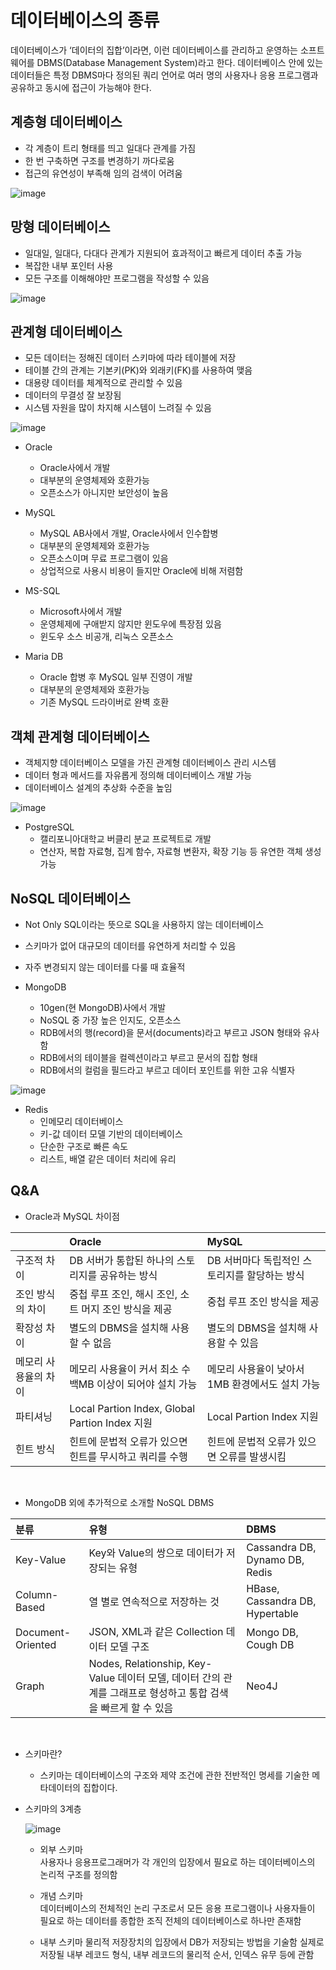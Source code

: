 # 데이터베이스의 종류
데이터베이스가 ‘데이터의 집합’이라면, 이런 데이터베이스를 관리하고 운영하는 소프트웨어를 DBMS(Database Management System)라고 한다. 데이터베이스 안에 있는 데이터들은 특정 DBMS마다 정의된 쿼리 언어로 여러 명의 사용자나 응용 프로그램과 공유하고 동시에 접근이 가능해야 한다.  


## 계층형 데이터베이스
- 각 계층이 트리 형태를 띄고 일대다 관계를 가짐
- 한 번 구축하면 구조를 변경하기 까다로움
- 접근의 유연성이 부족해 임의 검색이 어려움<br>

![image](https://user-images.githubusercontent.com/108858121/208247678-1f97aebc-c44f-4383-8f8c-5dc7d12ba8bc.png)
 

## 망형 데이터베이스
- 일대일, 일대다, 다대다 관계가 지원되어 효과적이고 빠르게 데이터 추출 가능
- 복잡한 내부 포인터 사용
- 모든 구조를 이해해야만 프로그램을 작성할 수 있음<br>

![image](https://user-images.githubusercontent.com/108858121/208247698-9bedad87-6a70-4e74-b1df-4cff60fc58f1.png)


## 관계형 데이터베이스
- 모든 데이터는 정해진 데이터 스키마에 따라 테이블에 저장
- 테이블 간의 관계는 기본키(PK)와 외래키(FK)를 사용하여 맺음
- 대용량 데이터를 체계적으로 관리할 수 있음
- 데이터의 무결성 잘 보장됨
- 시스템 자원을 많이 차지해 시스템이 느려질 수 있음<br>

![image](https://user-images.githubusercontent.com/108858121/208248513-7087bdca-3ccf-4032-a5a1-ec4c508848f8.png)

- Oracle
    - Oracle사에서 개발
    - 대부분의 운영체제와 호환가능
    - 오픈소스가 아니지만 보안성이 높음

- MySQL
    - MySQL AB사에서 개발, Oracle사에서 인수합병
    - 대부분의 운영체제와 호환가능
    - 오픈소스이며 무료 프로그램이 있음
    - 상업적으로 사용시 비용이 들지만 Oracle에 비해 저렴함

- MS-SQL
    - Microsoft사에서 개발
    - 운영체제에 구애받지 않지만 윈도우에 특장점 있음
    - 윈도우 소스 비공개, 리눅스 오픈소스

- Maria DB
    - Oracle 합병 후 MySQL 일부 진영이 개발
    - 대부분의 운영체제와 호환가능
    - 기존 MySQL 드라이버로 완벽 호환

## 객체 관계형 데이터베이스
- 객체지향 데이터베이스 모델을 가진 관계형 데이터베이스 관리 시스템
- 데이터 형과 메서드를 자유롭게 정의해 데이터베이스 개발 가능
- 데이터베이스 설계의 추상화 수준을 높임

![image](https://user-images.githubusercontent.com/108858121/208356792-18bb55a2-60c0-4250-9bad-6d4f5fda6296.png)

- PostgreSQL
    - 캘리포니아대학교 버클리 분교 프로젝트로 개발
    - 연산자, 복합 자료형, 집계 함수, 자료형 변환자, 확장 기능 등 유연한 객체 생성 가능

## NoSQL 데이터베이스
- Not Only SQL이라는 뜻으로 SQL을 사용하지 않는 데이터베이스
- 스키마가 없어 대규모의 데이터를 유연하게 처리할 수 있음
- 자주 변경되지 않는 데이터를 다룰 때 효율적

- MongoDB
    - 10gen(현 MongoDB)사에서 개발
    - NoSQL 중 가장 높은 인지도, 오픈소스
    - RDB에서의 행(record)을 문서(documents)라고 부르고 JSON 형태와 유사함
    - RDB에서의 테이블을 컬렉션이라고 부르고 문서의 집합 형태
    - RDB에서의 컬럼을 필드라고 부르고 데이터 포인트를 위한 고유 식별자

![image](https://user-images.githubusercontent.com/108858121/208336061-a3de2b17-2f10-42f3-a7b2-c85a026deffa.png)

- Redis
    - 인메모리 데이터베이스
    - 키-값 데이터 모델 기반의 데이터베이스
    - 단순한 구조로 빠른 속도
    - 리스트, 배열 같은 데이터 처리에 유리


## Q&A

- Oracle과 MySQL 차이점

| |Oracle|MySQL|
|:---|:---|:---|
|구조적 차이|DB 서버가 통합된 하나의 스토리지를 공유하는 방식|DB 서버마다 독립적인 스토리지를 할당하는 방식|
|조인 방식의 차이|중첩 루프 조인, 해시 조인, 소트 머지 조인 방식을 제공|중첩 루프 조인 방식을 제공|
|확장성 차이|별도의 DBMS을 설치해 사용할 수 없음|별도의 DBMS을 설치해 사용할 수 있음|
|메모리 사용율의 차이|메모리 사용율이 커서 최소 수백MB 이상이 되어야 설치 가능|메모리 사용율이 낮아서 1MB 환경에서도 설치 가능|
|파티셔닝|Local Partion Index, Global Partion Index 지원|Local Partion Index 지원|
|힌트 방식|힌트에 문법적 오류가 있으면 힌트를 무시하고 쿼리를 수행|힌트에 문법적 오류가 있으면 오류를 발생시킴|

<br>

- MongoDB 외에 추가적으로 소개할 NoSQL DBMS

|분류|유형|DBMS|
|:---|:---|:---|
|Key-Value|Key와 Value의 쌍으로 데이터가 저장되는 유형|Cassandra DB, Dynamo DB, Redis|
|Column-Based|열 별로 연속적으로 저장하는 것|HBase, Cassandra DB, Hypertable|
|Document-Oriented|JSON, XML과 같은 Collection 데이터 모델 구조|Mongo DB, Cough DB|
|Graph|Nodes, Relationship, Key-Value 데이터 모델, 데이터 간의 관계를 그래프로 형성하고 통합 검색을 빠르게 할 수 있음|Neo4J|

<br>

- 스키마란?  
    - 스키마는 데이터베이스의 구조와 제약 조건에 관한 전반적인 명세를 기술한 메타데이터의 집합이다.

- 스키마의 3계층

    ![image](https://user-images.githubusercontent.com/108858121/208924471-010b410a-ef23-45a5-b554-496e82621745.png)

    - 외부 스키마  
    사용자나 응용프로그래머가 각 개인의 입장에서 필요로 하는 데이터베이스의 논리적 구조를 정의함

    - 개념 스키마  
    데이터베이스의 전체적인 논리 구조로서 모든 응용 프로그램이나 사용자들이 필요로 하는 데이터를 종합한 조직 전체의 데이터베이스로 하나만 존재함

    - 내부 스키마
    물리적 저장장치의 입장에서 DB가 저장되는 방법을 기술함 실제로 저장될 내부 레코드 형식, 내부 레코드의 물리적 순서, 인덱스 유무 등에 관함